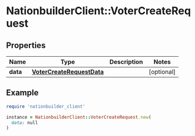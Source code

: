 # NationbuilderClient::VoterCreateRequest

## Properties

| Name | Type | Description | Notes |
| ---- | ---- | ----------- | ----- |
| **data** | [**VoterCreateRequestData**](VoterCreateRequestData.md) |  | [optional] |

## Example

```ruby
require 'nationbuilder_client'

instance = NationbuilderClient::VoterCreateRequest.new(
  data: null
)
```

